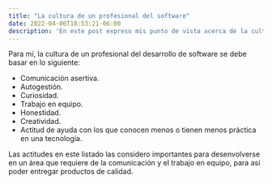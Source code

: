 ```yaml
---
title: "La cultura de un profesional del software"
date: 2022-04-06T18:53:21-06:00
description: 'En este post expreso mis punto de vista acerca de la cultura en el desarrollo de software'
---
```


Para mí, la cultura de un profesional del desarrollo de software se debe basar en lo siguiente:

- Comunicación asertiva.
- Autogestión.
- Curiosidad.
- Trabajo en equipo.
- Honestidad.
- Creatividad.
- Actitud de ayuda con los que conocen menos o tienen menos práctica en una tecnología.  

Las actitudes en este listado las considero importantes para desenvolverse en un área que requiere de la comunicación y el trabajo en equipo, para así poder entregar productos de calidad.

